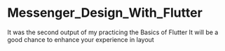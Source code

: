 # Messenger_Design_With_Flutter
It was the second output of my practicing the Basics of Flutter
It will be a good chance to enhance your experience in layout
